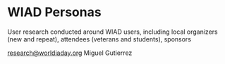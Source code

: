 # WIAD Personas
User research conducted around WIAD users, including local organizers (new and repeat), attendees (veterans and students), sponsors

research@worldiaday.org
Miguel Gutierrez
